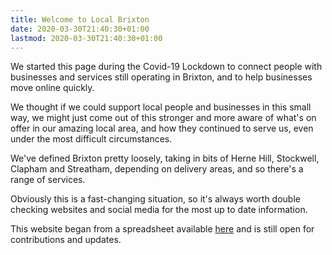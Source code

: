 ```yaml
---
title: Welcome to Local Brixton
date: 2020-03-30T21:40:30+01:00
lastmod: 2020-03-30T21:40:30+01:00
---
```


We started this page during the Covid-19 Lockdown to connect people with businesses and services still operating in Brixton, and to help businesses move online quickly. 

We thought if we could support local people and businesses in this small way, we might just come out of this stronger and more aware of what's on offer in our amazing local area, and how they continued to serve us, even under the most difficult circumstances. 

We've defined Brixton pretty loosely, taking in bits of Herne Hill, Stockwell, Clapham and Streatham, depending on delivery areas, and so there's a range of services. 

Obviously this is a fast-changing situation, so it's always worth double checking websites and social media for the most up to date information. 

This website began from a spreadsheet available [here](https://docs.google.com/spreadsheets/d/1gm4Yh-aUTgnsWBjMQYo55qbSetO0XDUXgl5yH7aN0jM/edit?usp=sharing) and is still open for contributions and updates.
